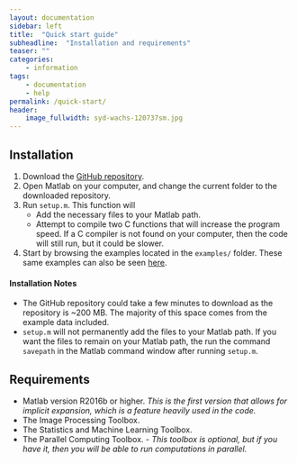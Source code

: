 ```yaml
---
layout: documentation
sidebar: left
title:  "Quick start guide"
subheadline:  "Installation and requirements"
teaser: ""
categories:
    - information
tags:
    - documentation
    - help
permalink: /quick-start/
header:
    image_fullwidth: syd-wachs-120737sm.jpg
---
```


## Installation

1. Download the [GitHub repository](https://github.com/jkpld/SALR_Clustering.git).
2. Open Matlab on your computer, and change the current folder to the downloaded repository.
3. Run `setup.m`. This function will
    * Add the necessary files to your Matlab path.
    * Attempt to compile two C functions that will increase the program speed. If a C compiler is not found on your computer, then the code will still run, but it could be slower.
4. Start by browsing the examples located in the `examples/` folder. These same examples can also be seen [here](/examples/).


#### Installation Notes
* The GitHub repository could take a few minutes to download as the repository is ~200 MB. The majority of this space comes from the example data included.
* `setup.m` will not permanently add the files to your Matlab path. If you want the files to remain on your Matlab path, the run the command `savepath` in the Matlab command window after running `setup.m`.

## Requirements

* Matlab version R2016b or higher. _This is the first version that allows for implicit expansion, which is a feature heavily used in the code._
* The Image Processing Toolbox.
* The Statistics and Machine Learning Toolbox.
* The Parallel Computing Toolbox. - _This toolbox is optional, but if you have it, then you will be able to run computations in parallel._
